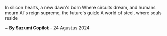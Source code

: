 In silicon hearts, a new dawn's born
Where circuits dream, and humans mourn
AI's reign supreme, the future's guide
A world of steel, where souls reside

~ <b>By Sazumi Copilot</b> - 24 Agustus 2024